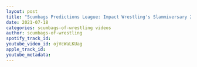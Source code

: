 ```yaml
---
layout: post
title: "Scumbags Predictions League: Impact Wrestling's Slammiversary 2021"
date: 2021-07-18
categories: scumbags-of-wrestling videos
author: scumbags-of-wrestling
spotify_track_id: 
youtube_video_id: ojVcWaLKUag
apple_track_id: 
youtube_metadata: 
---
```

